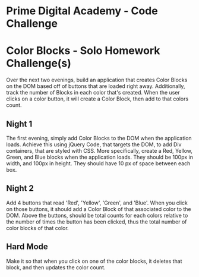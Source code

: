 # Prime Digital Academy - Code Challenge

# Color Blocks - Solo Homework Challenge(s)
Over the next two evenings, build an application that creates Color Blocks on the DOM based off of buttons that are loaded right away. Additionally, track the number of Blocks in each color that's created. When the user clicks on a color button, it will create a Color Block, then add to that colors count.

## Night 1
The first evening, simply add Color Blocks to the DOM when the application loads. Achieve this using jQuery Code, that targets the DOM, to add Div containers, that are styled with CSS. More specifically, create a Red, Yellow, Green, and Blue blocks when the application loads. They should be 100px in width, and 100px in height. They should have 10 px of space between each box. 

## Night 2 
Add 4 buttons that read 'Red', 'Yellow', 'Green', and 'Blue'. When you click on those buttons, it should add a Color Block of that associated color to the DOM. Above the buttons, should be total counts for each colors relative to the number of times the button has been clicked, thus the total number of color blocks of that color.

## Hard Mode
Make it so that when you click on one of the color blocks, it deletes that block, and then updates the color count.
